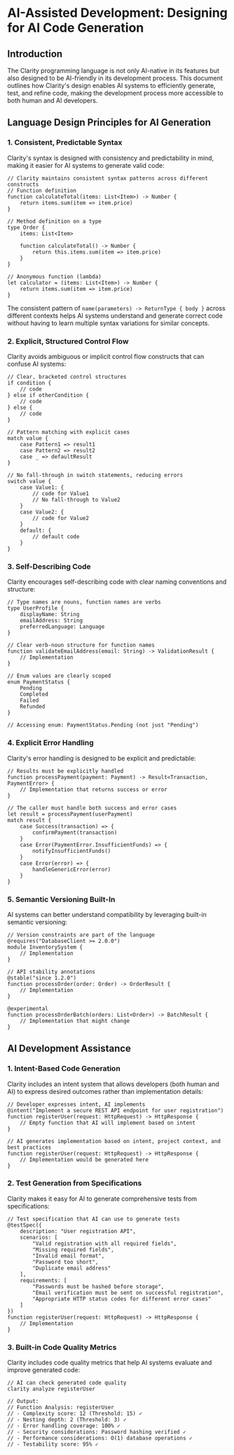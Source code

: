 # AI-Assisted Development: Designing for AI Code Generation

## Introduction

The Clarity programming language is not only AI-native in its features but also designed to be AI-friendly in its development process. This document outlines how Clarity's design enables AI systems to efficiently generate, test, and refine code, making the development process more accessible to both human and AI developers.

## Language Design Principles for AI Generation

### 1. Consistent, Predictable Syntax

Clarity's syntax is designed with consistency and predictability in mind, making it easier for AI systems to generate valid code:

```clarity
// Clarity maintains consistent syntax patterns across different constructs
// Function definition
function calculateTotal(items: List<Item>) -> Number {
    return items.sum(item => item.price)
}

// Method definition on a type
type Order {
    items: List<Item>
    
    function calculateTotal() -> Number {
        return this.items.sum(item => item.price)
    }
}

// Anonymous function (lambda)
let calculator = (items: List<Item>) -> Number {
    return items.sum(item => item.price)
}
```

The consistent pattern of `name(parameters) -> ReturnType { body }` across different contexts helps AI systems understand and generate correct code without having to learn multiple syntax variations for similar concepts.

### 2. Explicit, Structured Control Flow

Clarity avoids ambiguous or implicit control flow constructs that can confuse AI systems:

```clarity
// Clear, bracketed control structures
if condition {
    // code
} else if otherCondition {
    // code
} else {
    // code
}

// Pattern matching with explicit cases
match value {
    case Pattern1 => result1
    case Pattern2 => result2
    case _ => defaultResult
}

// No fall-through in switch statements, reducing errors
switch value {
    case Value1: {
        // code for Value1
        // No fall-through to Value2
    }
    case Value2: {
        // code for Value2
    }
    default: {
        // default code
    }
}
```

### 3. Self-Describing Code

Clarity encourages self-describing code with clear naming conventions and structure:

```clarity
// Type names are nouns, function names are verbs
type UserProfile {
    displayName: String
    emailAddress: String
    preferredLanguage: Language
}

// Clear verb-noun structure for function names
function validateEmailAddress(email: String) -> ValidationResult {
    // Implementation
}

// Enum values are clearly scoped
enum PaymentStatus {
    Pending
    Completed
    Failed
    Refunded
}

// Accessing enum: PaymentStatus.Pending (not just "Pending")
```

### 4. Explicit Error Handling

Clarity's error handling is designed to be explicit and predictable:

```clarity
// Results must be explicitly handled
function processPayment(payment: Payment) -> Result<Transaction, PaymentError> {
    // Implementation that returns success or error
}

// The caller must handle both success and error cases
let result = processPayment(userPayment)
match result {
    case Success(transaction) => {
        confirmPayment(transaction)
    }
    case Error(PaymentError.InsufficientFunds) => {
        notifyInsufficientFunds()
    }
    case Error(error) => {
        handleGenericError(error)
    }
}
```

### 5. Semantic Versioning Built-In

AI systems can better understand compatibility by leveraging built-in semantic versioning:

```clarity
// Version constraints are part of the language
@requires("DatabaseClient >= 2.0.0")
module InventorySystem {
    // Implementation
}

// API stability annotations
@stable("since 1.2.0")
function processOrder(order: Order) -> OrderResult {
    // Implementation
}

@experimental
function processOrderBatch(orders: List<Order>) -> BatchResult {
    // Implementation that might change
}
```

## AI Development Assistance

### 1. Intent-Based Code Generation

Clarity includes an intent system that allows developers (both human and AI) to express desired outcomes rather than implementation details:

```clarity
// Developer expresses intent, AI implements
@intent("Implement a secure REST API endpoint for user registration")
function registerUser(request: HttpRequest) -> HttpResponse {
    // Empty function that AI will implement based on intent
}

// AI generates implementation based on intent, project context, and best practices
function registerUser(request: HttpRequest) -> HttpResponse {
    // Implementation would be generated here
}
```

### 2. Test Generation from Specifications

Clarity makes it easy for AI to generate comprehensive tests from specifications:

```clarity
// Test specification that AI can use to generate tests
@testSpec({
    description: "User registration API",
    scenarios: [
        "Valid registration with all required fields",
        "Missing required fields",
        "Invalid email format",
        "Password too short",
        "Duplicate email address"
    ],
    requirements: [
        "Passwords must be hashed before storage",
        "Email verification must be sent on successful registration",
        "Appropriate HTTP status codes for different error cases"
    ]
})
function registerUser(request: HttpRequest) -> HttpResponse {
    // Implementation
}
```

### 3. Built-in Code Quality Metrics

Clarity includes code quality metrics that help AI systems evaluate and improve generated code:

```clarity
// AI can check generated code quality
clarity analyze registerUser

// Output:
// Function Analysis: registerUser
// - Complexity score: 12 (Threshold: 15) ✓
// - Nesting depth: 2 (Threshold: 3) ✓
// - Error handling coverage: 100% ✓
// - Security considerations: Password hashing verified ✓
// - Performance considerations: O(1) database operations ✓
// - Testability score: 95% ✓
```